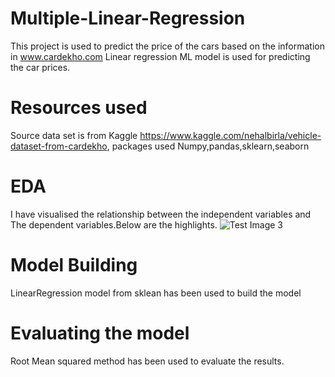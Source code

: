 # Multiple-Linear-Regression

This project is used to predict the price of the cars based on the information in www.cardekho.com
Linear regression ML model is used for predicting the car prices.

# Resources used
Source data set is from Kaggle https://www.kaggle.com/nehalbirla/vehicle-dataset-from-cardekho, 
packages used Numpy,pandas,sklearn,seaborn

# EDA

I have visualised the relationship between the independent variables and The dependent variables.Below are the highlights.
![Test Image 3](KalaimathiG/Multiple-Linear-Regression/AVsSP.png)

# Model Building
 LinearRegression model from sklean has been used to build the model

# Evaluating the model
Root Mean squared method has been used to evaluate the results.
